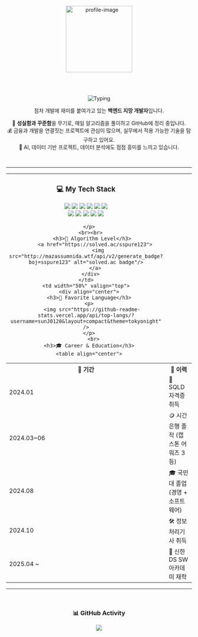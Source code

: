 
<!-- ✅ 상단: 사진 + 타이핑 + 소개글 (중앙 정렬) -->
<div align="center">
  <br>
  <img src="https://github.com/user-attachments/assets/15ec8bb8-cc08-4d95-bf59-12e3930a8b9c" width="180" alt="profile-image"/>

  <br><br>

![Typing](https://readme-typing-svg.herokuapp.com?font=Press+Start+2P&speed=1&pause=700&color=32CD32&center=true&vCenter=true&width=480&lines=Welcome+to+my+World!;Say+hi+to+my+pup👋🏻+🐶)

  <p>점차 개발에 재미를 붙여가고 있는 <strong>백엔드 지망 개발자</strong>입니다.</p>

  🧠 <strong>성실함과 꾸준함</strong>을 무기로, 매일 알고리즘을 풀이하고 GitHub에 정리 중입니다.  
  💰 금융과 개발을 연결짓는 프로젝트에 관심이 많으며, 실무에서 적용 가능한 기술을 탐구하고 있어요.  
  🤖 AI, 데이터 기반 프로젝트, 데이터 분석에도 점점 흥미를 느끼고 있습니다.

  <br>
</div>

---

<!-- ✅ 하단: 좌우 2단 정렬 (Tech Stack | Favorite + Career 등) -->
<table>
  <tr>
    <td width="50%" valign="top">
     <div align="center">
      <h3>💻 My Tech Stack</h3>
      <p>
        <img src="https://img.shields.io/badge/Java-ED8B00?style=for-the-badge&logo=openjdk&logoColor=white"/>
        <img src="https://img.shields.io/badge/Python-3776AB?style=for-the-badge&logo=python&logoColor=white"/>
        <img src="https://img.shields.io/badge/Spring-6DB33F?style=for-the-badge&logo=spring&logoColor=white"/>
        <img src="https://img.shields.io/badge/Spring%20Boot-6DB33F?style=for-the-badge&logo=springboot&logoColor=white"/>
        <img src="https://img.shields.io/badge/Dart-0175C2?style=for-the-badge&logo=dart&logoColor=white"/>
        <img src="https://img.shields.io/badge/Flutter-02569B?style=for-the-badge&logo=flutter&logoColor=white"/>
        <br>
        <img src="https://img.shields.io/badge/MySQL-00000F?style=for-the-badge&logo=mysql&logoColor=white"/>
        <img src="https://img.shields.io/badge/Oracle-F80000?style=for-the-badge&logo=oracle&logoColor=white"/>
        <img src="https://img.shields.io/badge/MariaDB-003545?style=for-the-badge&logo=mariadb&logoColor=white"/>
        <img src="https://img.shields.io/badge/Servlet-3C78D8?style=for-the-badge&logo=java&logoColor=white"/>
        <img src="https://img.shields.io/badge/JSP-007396?style=for-the-badge&logo=java&logoColor=white"/>
        
      </p>
       <br><br>
        <h3>🧩 Algorithm Level</h3>
          <a href="https://solved.ac/sspure123">
            <img src="http://mazassumnida.wtf/api/v2/generate_badge?boj=sspure123" alt="solved.ac badge"/>
          </a>
       </div>
    </td>
    <td width="50%" valign="top">
      <div align="center">
      <h3>🌟 Favorite Language</h3>
      <p>
        <img src="https://github-readme-stats.vercel.app/api/top-langs/?username=sunJ0120&layout=compact&theme=tokyonight" />
      </p>
         <br>
      <h3>🎓 Career & Education</h3>
      <table align="center">
  <tr>
    <th>📅 기간</th>
    <th>📌 이력</th>
  </tr>
  <tr>
    <td>2024.01</td>
    <td>📜 SQLD 자격증 취득</td>
  </tr>
  <tr>
    <td>2024.03~06</td>
    <td>🪙 시간은행 졸작 (캡스톤 어워즈 3등)</td>
  </tr>
  <tr>
    <td>2024.08</td>
    <td>🎓 국민대 졸업 (경영 + 소프트웨어)</td>
  </tr>
  <tr>
    <td>2024.10</td>
    <td>🛠 정보처리기사 취득</td>
  </tr>
  <tr>
    <td>2025.04 ~</td>
    <td>🏫 신한DS SW 아카데미 재학</td>
  </tr>
</table>
    </td>
</table>

---

<!-- ✅ 하단 단독: 알고리즘 / 활동 그래프 -->
<div align="center">
  <br>

  <h3>📊 GitHub Activity</h3>
  <img src="https://github-readme-activity-graph.vercel.app/graph?username=sunJ0120&theme=tokyo-night&hide_border=true" />

</div>


